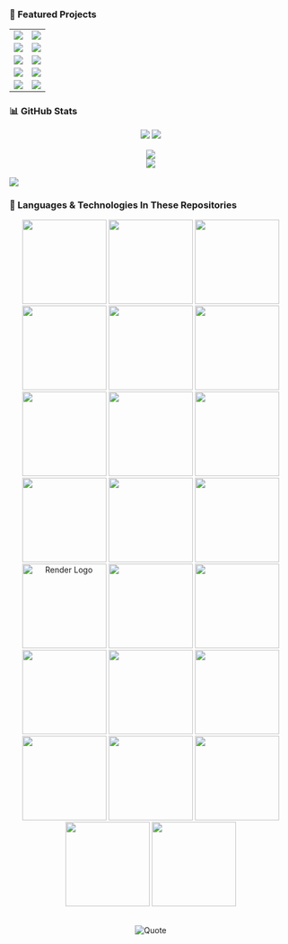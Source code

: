 ### 🚀 Featured Projects

<table>
  <tr>
    <td>
      <a href="https://github.com/Steven-LG09/Vimo">
        <img src="https://github-readme-stats.vercel.app/api/pin/?username=Steven-LG09&repo=Vimo&theme=chartreuse-dark" />
      </a>
    </td>
    <td>
      <a href="https://github.com/Steven-LG09/Megaruta">
        <img src="https://github-readme-stats.vercel.app/api/pin/?username=Steven-LG09&repo=MegaRuta&theme=merko" />
      </a>
    </td>
  </tr>
  <tr>
    <td>
      <a href="https://github.com/Steven-LG09/Api2">
        <img src="https://github-readme-stats.vercel.app/api/pin/?username=Steven-LG09&repo=Api2&theme=merko" />
      </a>
    </td>
    <td>
      <a href="https://github.com/Steven-LG09/soku">
        <img src="https://github-readme-stats.vercel.app/api/pin/?username=Steven-LG09&repo=soku&theme=chartreuse-dark" />
      </a>
    </td>
  </tr>
  <tr>
    <td>
      <a href="https://github.com/Steven-LG09/Runa">
        <img src="https://github-readme-stats.vercel.app/api/pin/?username=Steven-LG09&repo=Runa&theme=chartreuse-dark" />
      </a>
    </td>
    <td>
      <a href="https://github.com/Steven-LG09/Dados">
        <img src="https://github-readme-stats.vercel.app/api/pin/?username=Steven-LG09&repo=DaDos&theme=merko" />
      </a>
    </td>
  </tr>
  <tr>
    <td>
      <a href="https://github.com/Steven-LG09/Sound-System">
        <img src="https://github-readme-stats.vercel.app/api/pin/?username=Steven-LG09&repo=Sound-System&theme=merko" />
      </a>
    </td>
    <td>
      <a href="https://github.com/Steven-LG09/Tolly">
        <img src="https://github-readme-stats.vercel.app/api/pin/?username=Steven-LG09&repo=Tolly&theme=chartreuse-dark" />
      </a>
    </td>
  </tr>
  <tr>
    <td>
      <a href="https://github.com/Steven-LG09/Indi">
        <img src="https://github-readme-stats.vercel.app/api/pin/?username=Steven-LG09&repo=Indi&theme=chartreuse-dark" />
      </a>
    </td>
    <td>
      <a href="https://github.com/Steven-LG09/Proximity-Glasses">
        <img src="https://github-readme-stats.vercel.app/api/pin/?username=Steven-LG09&repo=Proximity-Glasses&theme=merko" />
      </a>
    </td>
  </tr>
</table>

### 📊 GitHub Stats

<div align="center">

<!-- General Stats -->
<img src="https://github-readme-stats.vercel.app/api?username=Steven-LG09&show_icons=true&theme=chartreuse-dark" />

<!-- Most Used Languages -->
<img src="https://github-readme-stats.vercel.app/api/top-langs/?username=Steven-LG09&layout=compact&theme=chartreuse-dark" />
</div>
<br>

<div align="center">

<img src="https://streak-stats.demolab.com/?user=Steven-LG09&theme=github-dark&hide_border=false" />
<br>
<img src="https://github-readme-activity-graph.vercel.app/graph?username=Steven-LG09&theme=github-compact" />

</div>
<br>
<img src="https://github-profile-trophy.vercel.app/?username=Steven-LG09&theme=github&no-frame=true&no-bg=true&margin-w=15" />

### 🧠 Languages & Technologies In These Repositories

<div align="center">

<img src="https://cdn.jsdelivr.net/gh/devicons/devicon/icons/javascript/javascript-original.svg" width="150" height="150"/>
<img src="https://cdn.jsdelivr.net/gh/devicons/devicon/icons/python/python-original.svg" width="150" height="150"/>
<img src="https://cdn.jsdelivr.net/gh/devicons/devicon/icons/react/react-original.svg" width="150" height="150"/>
<img src="https://cdn.jsdelivr.net/gh/devicons/devicon/icons/html5/html5-original.svg" width="150" height="150"/>
<img src="https://cdn.jsdelivr.net/gh/devicons/devicon/icons/css3/css3-original.svg" width="150" height="150"/>
<img src="https://cdn.jsdelivr.net/gh/devicons/devicon/icons/nodejs/nodejs-original.svg" width="150" height="150"/>
<img src="https://cdn.jsdelivr.net/gh/devicons/devicon/icons/firebase/firebase-plain.svg" width="150" height="150"/>
<img src="https://cdn.jsdelivr.net/gh/devicons/devicon/icons/git/git-original.svg" width="150" height="150"/>
<img src="https://cdn.jsdelivr.net/gh/devicons/devicon/icons/google/google-original.svg" width="150" height="150"/>
<img src="https://cdn.jsdelivr.net/gh/devicons/devicon/icons/cplusplus/cplusplus-original.svg" width="150" height="150"/>
<img src="https://cdn.jsdelivr.net/gh/devicons/devicon/icons/arduino/arduino-original.svg" width="150" height="150"/>
<img src="https://cdn.jsdelivr.net/gh/devicons/devicon/icons/csharp/csharp-original.svg" width="150" height="150"/>
<img src="https://pbs.twimg.com/profile_images/1735429515541938176/zOO1N7Su_400x400.jpg" width="150" height="150" alt="Render Logo" />
<img src="https://cdn.worldvectorlogo.com/logos/netlify.svg" width="150" height="150"/>
<img src="https://avatars.githubusercontent.com/u/62234664?s=200&v=4" width="150" height="150"/>
<img src="https://cdn.jsdelivr.net/gh/devicons/devicon/icons/c/c-original.svg" width="150" height="150"/>
<img src="https://cdn.jsdelivr.net/gh/devicons/devicon/icons/angularjs/angularjs-original.svg" width="150" height="150"/>
<img src="https://cdn.jsdelivr.net/gh/devicons/devicon/icons/typescript/typescript-original.svg" width="150" height="150"/>
<img src="https://cdn.jsdelivr.net/gh/devicons/devicon/icons/dart/dart-original.svg" width="150" height="150"/>
<img src="https://cdn.jsdelivr.net/gh/devicons/devicon/icons/flutter/flutter-original.svg" width="150" height="150"/>
<img src="https://cdn.jsdelivr.net/gh/devicons/devicon/icons/java/java-original.svg" width="150" height="150"/>
<img src="https://cdn.jsdelivr.net/gh/devicons/devicon/icons/vercel/vercel-original.svg" width="150" height="150"/>
<img src="https://www.koyeb.com/static/logo-light.svg" width="150" height="150"/>

</div><br>

<div align="center">

![Quote](https://quotes-github-readme.vercel.app/api?type=horizontal&theme=dark)

</div>










